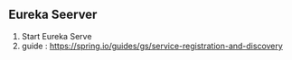## Eureka Seerver

1. Start Eureka Serve
2. guide : https://spring.io/guides/gs/service-registration-and-discovery